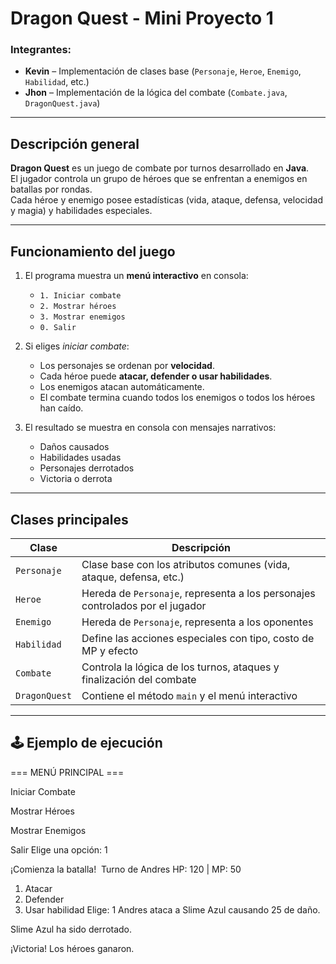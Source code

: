 # Dragon Quest - Mini Proyecto 1

### Integrantes:
- **Kevin** – Implementación de clases base (`Personaje`, `Heroe`, `Enemigo`, `Habilidad`, etc.)
- **Jhon** – Implementación de la lógica del combate (`Combate.java`, `DragonQuest.java`)

---

##  Descripción general
**Dragon Quest** es un juego de combate por turnos desarrollado en **Java**.  
El jugador controla un grupo de héroes que se enfrentan a enemigos en batallas por rondas.  
Cada héroe y enemigo posee estadísticas (vida, ataque, defensa, velocidad y magia) y habilidades especiales.

---

##  Funcionamiento del juego

1. El programa muestra un **menú interactivo** en consola:
   - `1. Iniciar combate`
   - `2. Mostrar héroes`
   - `3. Mostrar enemigos`
   - `0. Salir`

2. Si eliges *iniciar combate*:
   - Los personajes se ordenan por **velocidad**.
   - Cada héroe puede **atacar, defender o usar habilidades**.
   - Los enemigos atacan automáticamente.
   - El combate termina cuando todos los enemigos o todos los héroes han caído.

3. El resultado se muestra en consola con mensajes narrativos:
   - Daños causados 
   - Habilidades usadas 
   - Personajes derrotados 
   - Victoria o derrota 

---

##  Clases principales

| Clase | Descripción |
|-------|--------------|
| `Personaje` | Clase base con los atributos comunes (vida, ataque, defensa, etc.) |
| `Heroe` | Hereda de `Personaje`, representa a los personajes controlados por el jugador |
| `Enemigo` | Hereda de `Personaje`, representa a los oponentes |
| `Habilidad` | Define las acciones especiales con tipo, costo de MP y efecto |
| `Combate` | Controla la lógica de los turnos, ataques y finalización del combate |
| `DragonQuest` | Contiene el método `main` y el menú interactivo |

---

## 🕹️ Ejemplo de ejecución
=== MENÚ PRINCIPAL ===

Iniciar Combate

Mostrar Héroes

Mostrar Enemigos

Salir
Elige una opción: 1

 ¡Comienza la batalla! ️
 Turno de Andres
HP: 120 | MP: 50

1. Atacar
2. Defender
3. Usar habilidad
Elige: 1
Andres ataca a Slime Azul causando 25 de daño.

Slime Azul ha sido derrotado.

¡Victoria! Los héroes ganaron.
